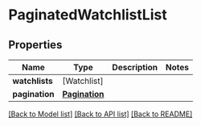 # PaginatedWatchlistList

## Properties
Name | Type | Description | Notes
------------ | ------------- | ------------- | -------------
**watchlists** | [Watchlist] |  | 
**pagination** | [**Pagination**](Pagination.md) |  | 

[[Back to Model list]](../README.md#documentation-for-models) [[Back to API list]](../README.md#documentation-for-api-endpoints) [[Back to README]](../README.md)


